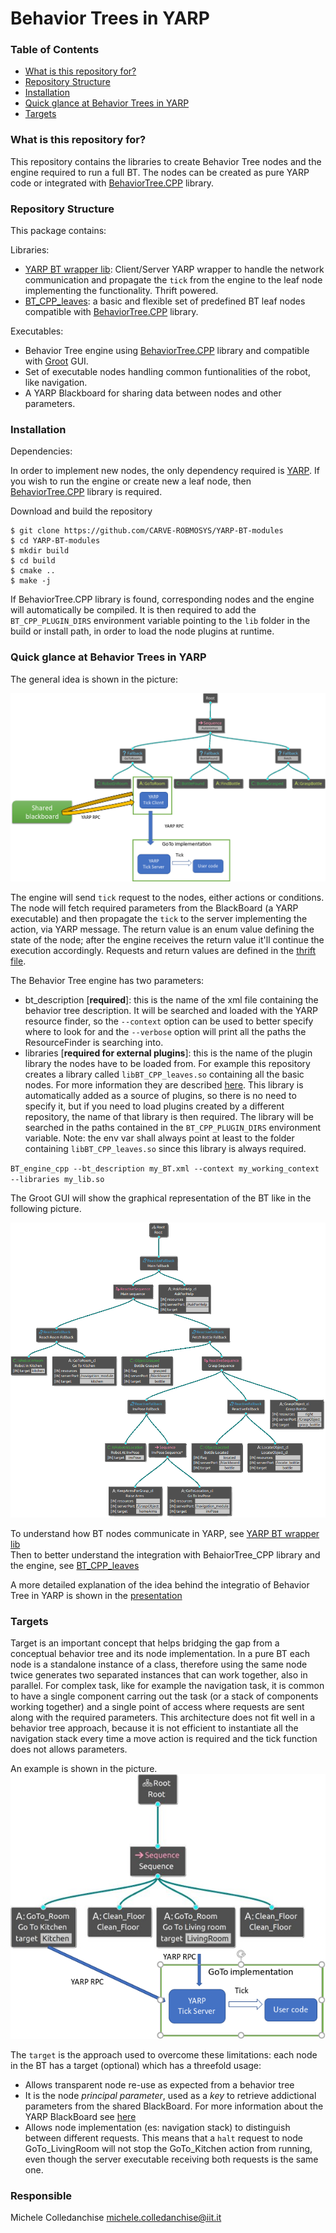 # Behavior Trees in YARP #

### Table of Contents

  * [What is this repository for?](#what-is-this-repository-for)
  * [Repository Structure](#repository-structure)
  * [Installation](#installation)
  * [Quick glance at Behavior Trees in YARP](#quick-glance-at-behavior-trees-in-yarp)
  * [Targets](#targets)
  
  
### What is this repository for?
This repository contains the libraries to create Behavior Tree nodes and the engine required to run a full BT.
The nodes can be created as pure YARP code or integrated with [BehaviorTree.CPP](https://github.com/BehaviorTree/BehaviorTree.CPP) library.


### Repository Structure ###
This package contains:

Libraries:
- [YARP BT wrapper lib](libs/BT_wrappers): Client/Server YARP wrapper to handle the network communication and propagate the `tick` from the engine to the leaf node implementing the functionality. Thrift powered.
- [BT_CPP_leaves](libs/BT_CPP_leaves): a basic and flexible set of predefined BT leaf nodes compatible with [BehaviorTree.CPP](https://github.com/BehaviorTree/BehaviorTree.CPP) library.

Executables:
- Behavior Tree engine using [BehaviorTree.CPP](https://github.com/BehaviorTree/BehaviorTree.CPP) library and compatible with [Groot](https://github.com/BehaviorTree/Groot) GUI.
- Set of executable nodes handling common funtionalities of the robot, like navigation.
- A YARP Blackboard for sharing data between nodes and other parameters.

### Installation ###

Dependencies:

In order to implement new nodes, the only dependency required is [YARP](https://github.com/robotology/YARP).
If you wish to run the engine or create new a leaf node, then [BehaviorTree.CPP](https://github.com/BehaviorTree/BehaviorTree.CPP) library is required.

Download and build the repository 

```console
$ git clone https://github.com/CARVE-ROBMOSYS/YARP-BT-modules
$ cd YARP-BT-modules
$ mkdir build
$ cd build
$ cmake ..
$ make -j
```

If BehaviorTree.CPP library is found, corresponding nodes and the engine will automatically be compiled.
It is then required to add the `BT_CPP_PLUGIN_DIRS` environment variable pointing to the `lib` folder in the build or install path, in order to load the node plugins at runtime.


### Quick glance at Behavior Trees in YARP

The general idea is shown in the picture:

![](doc/BT_CPP_integration.png)

The engine will send `tick` request to the nodes, either actions or conditions. The node will fetch required parameters from the BlackBoard (a YARP executable) and then propagate the `tick` to the server implementing the action, via YARP message. The return value is an enum value defining the state of the node; after the engine receives the return value it'll continue the execution accordingly. Requests and return values are defined in the [thrift file](libs/BT_wrappers/thrift/BT_wrappers.thrift).

The Behavior Tree engine has two parameters:

- bt_description [**required**]: this is the name of the xml file containing the behavior tree description. It will be searched and loaded with the YARP resource finder, so the `--context` option can be used to better specify where to look for and the `--verbose` option will print all the paths the ResourceFinder is searching into.
- libraries [**required for external plugins**]: this is the name of the plugin library the nodes have to be loaded from.
For example this repository creates a library called `libBT_CPP_leaves.so` containing all the basic nodes. For more information they are described [here](https://github.com/barbalberto/YARP-BT-modules/tree/refactorPostCarve/libs/BT_CPP_leaves). This library is automatically added as a source of plugins, so there is no need to specify it, but 
if you need to load plugins created by a different repository, the name of that library is then required. The library 
will be searched in the paths contained in the `BT_CPP_PLUGIN_DIRS` environment variable. Note: the env var shall always point at least to the folder containing `libBT_CPP_leaves.so` since this library is always required.

`BT_engine_cpp --bt_description my_BT.xml --context my_working_context --libraries my_lib.so`

The Groot GUI will show the graphical representation of the BT like in the following picture.

![](doc/BT_example.png)


To understand how BT nodes communicate in YARP, see [YARP BT wrapper lib](libs/BT_wrappers) <br>
Then to better understand the integration with BehaiorTree_CPP library and the engine, see [BT_CPP_leaves](libs/BT_CPP_leaves)

A more detailed explanation of the idea behind the integratio of Behavior Tree in YARP is shown in the [presentation](doc/Behavior_Tree_Presentation.pdf)

### Targets

Target is an important concept that helps bridging the gap from a conceptual behavior tree and its node implementation.
In a pure BT each node is a standalone instance of a class, therefore using the same node twice generates two separated instances that can work together, also in parallel. For complex task, like for example the navigation task, it is common to have a single component carring out the task (or a stack of components working together) and a single point of access where requests are sent along with the required parameters. This architecture does not fit well in a behavior tree approach, because it is not efficient to instantiate all the navigation stack every time a move action is required and the tick function does not allows parameters.

An example is shown in the picture.
![](doc/Go_to_example.png)


The `target` is the approach used to overcome these limitations: each node in the BT has a target (optional) which has a threefold usage:
  - Allows transparent node re-use as expected from a behavior tree
  - It is the node *principal parameter*, used as a *key* to retrieve addictional parameters from the shared BlackBoard. For more information about the YARP BlackBoard see [here](libs/BT_wrappers/BlackBoard)
  - Allows node implementation (es: navigation stack) to distinguish between different requests. This means that 
  a `halt` request to node GoTo_LivingRoom will not stop the GoTo_Kitchen action from running, even though the server executable receiving both requests is the same one.

### Responsible ###

Michele Colledanchise michele.colledanchise@iit.it
